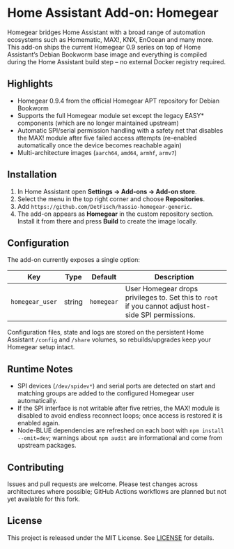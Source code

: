 # Home Assistant Add-on: Homegear

Homegear bridges Home Assistant with a broad range of automation ecosystems such as Homematic, MAX!, KNX, EnOcean and many more.  
This add-on ships the current Homegear 0.9 series on top of Home Assistant’s Debian Bookworm base image and everything is compiled during the Home Assistant build step – no external Docker registry required.

## Highlights
- Homegear 0.9.4 from the official Homegear APT repository for Debian Bookworm
- Supports the full Homegear module set except the legacy EASY\* components (which are no longer maintained upstream)
- Automatic SPI/serial permission handling with a safety net that disables the MAX! module after five failed access attempts (re-enabled automatically once the device becomes reachable again)
- Multi-architecture images (`aarch64`, `amd64`, `armhf`, `armv7`)

## Installation
1. In Home Assistant open **Settings → Add-ons → Add-on store**.
2. Select the menu in the top right corner and choose **Repositories**.
3. Add `https://github.com/DetFisch/hassio-homegear-generic`.
4. The add-on appears as **Homegear** in the custom repository section. Install it from there and press **Build** to create the image locally.

## Configuration
The add-on currently exposes a single option:

| Key            | Type   | Default   | Description                                                                           |
| -------------- | ------ | --------- | ------------------------------------------------------------------------------------- |
| `homegear_user` | string | `homegear` | User Homegear drops privileges to. Set this to `root` if you cannot adjust host-side SPI permissions. |

Configuration files, state and logs are stored on the persistent Home Assistant `/config` and `/share` volumes, so rebuilds/upgrades keep your Homegear setup intact.

## Runtime Notes
- SPI devices (`/dev/spidev*`) and serial ports are detected on start and matching groups are added to the configured Homegear user automatically.
- If the SPI interface is not writable after five retries, the MAX! module is disabled to avoid endless reconnect loops; once access is restored it is enabled again.
- Node-BLUE dependencies are refreshed on each boot with `npm install --omit=dev`; warnings about `npm audit` are informational and come from upstream packages.

## Contributing
Issues and pull requests are welcome. Please test changes across architectures where possible; GitHub Actions workflows are planned but not yet available for this fork.

## License
This project is released under the MIT License. See [LICENSE](LICENSE) for details.
